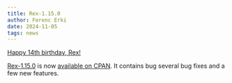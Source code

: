 ```yaml
---
title: Rex-1.15.0
author: Ferenc Erki
date: 2024-11-05
tags: news
---
```


[Happy 14th birthday, Rex!](https://github.com/RexOps/Rex/commit/cabbc6a8aa9eb2c0d9d3fc2439be51924edc3ff8)

[Rex-1.15.0](/docs/release_notes/1.15.0.html) is now [available on CPAN](https://metacpan.org/release/FERKI/Rex-1.15.0). It contains bug several bug fixes and a few new features.

